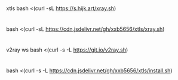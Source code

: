 ###
xtls
bash <(curl -sL https://s.hijk.art/xray.sh)
#
bash <(curl -sL https://cdn.jsdelivr.net/gh/xxb5656/xtls/xray.sh)
###
#
v2ray ws
bash <(curl -s -L https://git.io/v2ray.sh)
#
bash <(curl -s -L https://cdn.jsdelivr.net/gh/xxb5656/xtls/install.sh)
